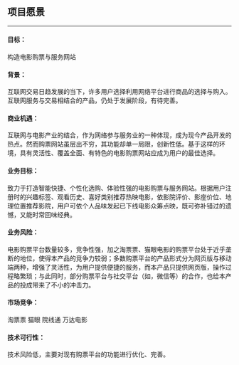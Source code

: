 ## 项目愿景

---

#### 目标：
构造电影购票与服务网站
#### 背景：
互联网交易日趋发展的当下，许多用户选择利用网络平台进行商品的选择与购入。互联网服务与交易相结合的产品，仍处于发展阶段，有待完善。
#### 商业机遇：
互联网与电影产业的结合，作为网络参与服务业的一种体现，成为现今产品开发的热点。然而购票网站虽层出不穷，其功能却单一局限，创新性低。基于这样的环境，具有灵活性、覆盖全面、有特色的电影购票网站应成为用户的最佳选择。
#### 业务目标：
致力于打造智能快捷、个性化选购、体验性强的电影购票与服务网站。根据用户注册时的兴趣标签、观看历史、喜好类别推荐热映电影，依影院评价、影座价位、地理位置推荐影院，用户可依个人品味发起已下线电影众筹点映，既可弥补错过的遗憾，又能时常回味经典。
#### 业务风险：
电影购票平台数量较多，竞争性强，加之淘票票、猫眼电影的购票平台处于近乎垄断的地位，使得本产品的竞争力较弱；多数购票平台的产品形式分为网页版与移动端两种，增强了灵活性，为用户提供便捷的服务，而本产品只提供网页版，操作过程略繁琐；与此同时，部分购票平台与社交平台（如，微信等）的合作，也给本产品的投成带来了不小的冲击力。
#### 市场竞争：
淘票票 猫眼 院线通 万达电影
#### 技术可行性：
技术风险低，主要对现有购票平台的功能进行优化、完善。